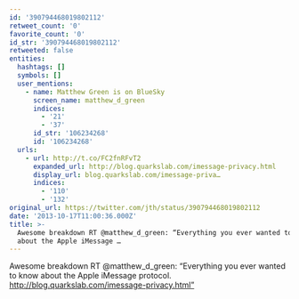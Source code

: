 ```yaml
---
id: '390794468019802112'
retweet_count: '0'
favorite_count: '0'
id_str: '390794468019802112'
retweeted: false
entities:
  hashtags: []
  symbols: []
  user_mentions:
    - name: Matthew Green is on BlueSky
      screen_name: matthew_d_green
      indices:
        - '21'
        - '37'
      id_str: '106234268'
      id: '106234268'
  urls:
    - url: http://t.co/FC2fnRFvT2
      expanded_url: http://blog.quarkslab.com/imessage-privacy.html
      display_url: blog.quarkslab.com/imessage-priva…
      indices:
        - '110'
        - '132'
original_url: https://twitter.com/jth/status/390794468019802112
date: '2013-10-17T11:00:36.000Z'
title: >-
  Awesome breakdown RT @matthew_d_green: “Everything you ever wanted to know
  about the Apple iMessage …
---
```


Awesome breakdown RT @matthew_d_green: “Everything you ever wanted to know about the Apple iMessage protocol. http://blog.quarkslab.com/imessage-privacy.html”
